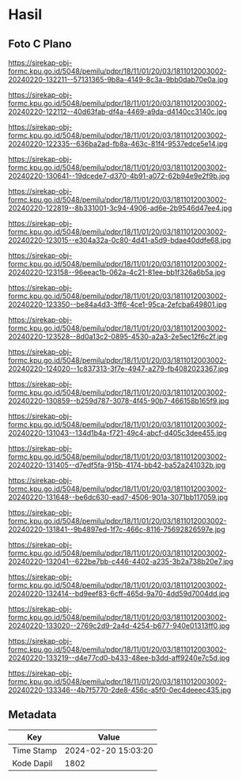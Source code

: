 # Hasil

## Foto C Plano

https://sirekap-obj-formc.kpu.go.id/5048/pemilu/pdpr/18/11/01/20/03/1811012003002-20240220-132211--57131365-9b8a-4149-8c3a-9bb0dab70e0a.jpg

https://sirekap-obj-formc.kpu.go.id/5048/pemilu/pdpr/18/11/01/20/03/1811012003002-20240220-122112--40d63fab-df4a-4469-a9da-d4140cc3140c.jpg

https://sirekap-obj-formc.kpu.go.id/5048/pemilu/pdpr/18/11/01/20/03/1811012003002-20240220-122335--636ba2ad-fb8a-463c-81f4-9537edce5e14.jpg

https://sirekap-obj-formc.kpu.go.id/5048/pemilu/pdpr/18/11/01/20/03/1811012003002-20240220-130641--19dcede7-d370-4b91-a072-62b94e9e2f9b.jpg

https://sirekap-obj-formc.kpu.go.id/5048/pemilu/pdpr/18/11/01/20/03/1811012003002-20240220-122819--8b331001-3c94-4906-ad6e-2b9546d47ee4.jpg

https://sirekap-obj-formc.kpu.go.id/5048/pemilu/pdpr/18/11/01/20/03/1811012003002-20240220-123015--e304a32a-0c80-4d41-a5d9-bdae40ddfe68.jpg

https://sirekap-obj-formc.kpu.go.id/5048/pemilu/pdpr/18/11/01/20/03/1811012003002-20240220-123158--96eeac1b-062a-4c21-81ee-bb1f326a6b5a.jpg

https://sirekap-obj-formc.kpu.go.id/5048/pemilu/pdpr/18/11/01/20/03/1811012003002-20240220-123350--be84a4d3-3ff6-4ce1-95ca-2efcba649801.jpg

https://sirekap-obj-formc.kpu.go.id/5048/pemilu/pdpr/18/11/01/20/03/1811012003002-20240220-123528--8d0a13c2-0895-4530-a2a3-2e5ec12f6c2f.jpg

https://sirekap-obj-formc.kpu.go.id/5048/pemilu/pdpr/18/11/01/20/03/1811012003002-20240220-124020--1c837313-3f7e-4947-a279-fb4082023367.jpg

https://sirekap-obj-formc.kpu.go.id/5048/pemilu/pdpr/18/11/01/20/03/1811012003002-20240220-130859--b259d787-3078-4f45-90b7-466158b165f9.jpg

https://sirekap-obj-formc.kpu.go.id/5048/pemilu/pdpr/18/11/01/20/03/1811012003002-20240220-131043--134d1b4a-f721-49c4-abcf-d405c3dee455.jpg

https://sirekap-obj-formc.kpu.go.id/5048/pemilu/pdpr/18/11/01/20/03/1811012003002-20240220-131405--d7edf5fa-915b-4174-bb42-ba52a241032b.jpg

https://sirekap-obj-formc.kpu.go.id/5048/pemilu/pdpr/18/11/01/20/03/1811012003002-20240220-131648--be6dc630-ead7-4506-901a-3071bb117059.jpg

https://sirekap-obj-formc.kpu.go.id/5048/pemilu/pdpr/18/11/01/20/03/1811012003002-20240220-131841--9b4897ed-1f7c-466c-8116-75692826597e.jpg

https://sirekap-obj-formc.kpu.go.id/5048/pemilu/pdpr/18/11/01/20/03/1811012003002-20240220-132041--622be7bb-c446-4402-a235-3b2a738b20e7.jpg

https://sirekap-obj-formc.kpu.go.id/5048/pemilu/pdpr/18/11/01/20/03/1811012003002-20240220-132414--bd9eef83-6cff-465d-9a70-4dd59d7004dd.jpg

https://sirekap-obj-formc.kpu.go.id/5048/pemilu/pdpr/18/11/01/20/03/1811012003002-20240220-133020--2769c2d9-2a4d-4254-b677-940e01313ff0.jpg

https://sirekap-obj-formc.kpu.go.id/5048/pemilu/pdpr/18/11/01/20/03/1811012003002-20240220-133219--d4e77cd0-b433-48ee-b3dd-aff9240e7c5d.jpg

https://sirekap-obj-formc.kpu.go.id/5048/pemilu/pdpr/18/11/01/20/03/1811012003002-20240220-133346--4b7f5770-2de8-456c-a5f0-0ec4deeec435.jpg


## Metadata

| Key        | Value               |
| ---------- | ------------------- |
| Time Stamp | 2024-02-20 15:03:20 |
| Kode Dapil | 1802                |



